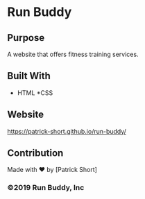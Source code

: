 # Run Buddy

## Purpose
A website that offers fitness training services.

## Built With
* HTML
*CSS

## Website 
https://patrick-short.github.io/run-buddy/

## Contribution
Made with ❤️ by [Patrick Short]

### ©️2019 Run Buddy, Inc 
